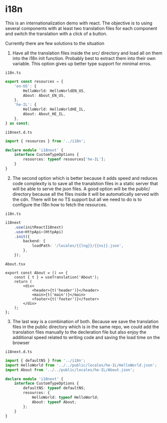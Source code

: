 # i18n
This is an internationalization demo with react. The objective is to using several components with at least two translation files for each component and switch the translation with a click of a button.

Currently there are few solutions to the situation

1. Have all the translation files inside the src/ directory and load all on them into the i18n init function. Probably best to extract them into their own variable.
This option gives up better type support for minimal erros.

`i18n.ts`

```typescript
export const resources = {
    'en-US': {
        HelloWorld: HelloWorldEN_US,
        About: About_EN_US,
    },
    'he-IL': {
        HelloWorld: HelloWorldHE_IL,
        About: About_HE_IL,
    },
} as const;
```

`i18next.d.ts`

```typescript
import { resources } from '../i18n';

declare module 'i18next' {
    interface CustomTypeOptions {
        resources: typeof resources['he-IL'];
    }
}

```

2. The second option which is better because it adds speed and reduces code complexity is to save all the tranalstion files in a static server that will be able to serve the 
json files. A good option will be the public/ directory because all the files inside it will be automatically served with the cdn.
There will be no TS support but all we need to do is to configure the i18n how to fetch the resources.

`i18n.ts`

```typescript
i18next
    .use(initReactI18next)
    .use<HttpApi>(HttpApi)
    .init({
        backend: {
            loadPath: '/locales/{{lng}}/{{ns}}.json',
        },
    });
```

`About.tsx`

```tsx
export const About = () => {
    const { t } = useTranslation('About');
    return (
        <div>
            <header>{t('header')}</header>
            <main>{t('main')}</main>
            <footer>{t('footer')}</footer>
        </div>
    );
};
```

3. The last way is a combination of both. Because we save the translation files in the public directory which is in the same repo, we could add the translation files manually
to the decleration file but also enjoy the additional speed related to writing code and saving the load time on the browser

`i18next.d.ts`
```typescript
import { defaultNS } from '../i18n';
import HelloWorld from '../../public/locales/he-IL/HelloWorld.json';
import About from '../../public/locales/he-IL/About.json';

declare module 'i18next' {
    interface CustomTypeOptions {
        defaultNS: typeof defaultNS;
        resources: {
            HelloWorld: typeof HelloWorld;
            About: typeof About;
        };
    }
}

```
